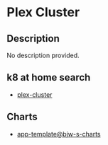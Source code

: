 # Plex Cluster

## Description

No description provided.

## k8 at home search

- [plex-cluster](https://nanne.dev/k8s-at-home-search/#/plex-cluster)

## Charts

- [app-template@bjw-s-charts](https://bjw-s.github.io/helm-charts/)

